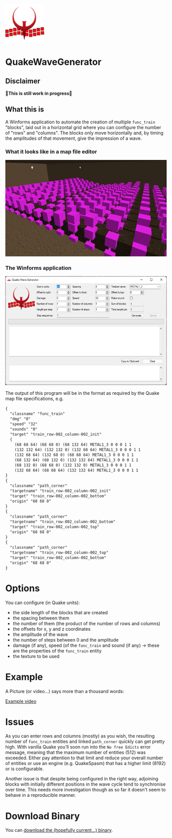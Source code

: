 ![Quake Wave Generator Logo](QuakeWaveGenerator/img/QuakeWaveGenerator-121x121.png "Quake Wave Generator")

# QuakeWaveGenerator

## Disclaimer
🔴**This is still work in progress**🔴

## What this is
A Winforms application to automate the creation of multiple `func_train` "blocks", laid out in a horizontal grid where you can configure the number of "rows" and "columns". The blocks only move horizontally and, by timing the amplitudes of that movement, give the impression of a wave. 

### What it looks like in a map file editor
![Editor Screenshot](QuakeWaveGenerator_func_train_path_corner_entities.png "The wave form of the path_corner entities is clearly visible")

### The Winforms application
![Quake Wave Generator](QuakeWaveGeneratorWinforms.png "Program Window")

The output of this program will be in the format as required by the Quake map file specifications, e.g.

```
{
  "classname" "func_train"
  "dmg" "0"
  "speed" "32"
  "sounds" "0"
  "target" "train_row-002_column-002_init"
  {
    (68 68 64) (68 68 0) (68 132 64) METAL1_3 0 0 0 1 1
    (132 132 64) (132 132 0) (132 68 64) METAL1_3 0 0 0 1 1
    (132 68 64) (132 68 0) (68 68 64) METAL1_3 0 0 0 1 1
    (68 132 64) (68 132 0) (132 132 64) METAL1_3 0 0 0 1 1
    (68 132 0) (68 68 0) (132 132 0) METAL1_3 0 0 0 1 1
    (132 68 64) (68 68 64) (132 132 64) METAL1_3 0 0 0 1 1
}
{
  "classname" "path_corner"
  "targetname" "train_row-002_column-002_init"
  "target" "train_row-002_column-002_bottom"
  "origin" "68 68 0"
}
{
  "classname" "path_corner"
  "targetname" "train_row-002_column-002_bottom"
  "target" "train_row-002_column-002_top"
  "origin" "68 68 0"
}
{
  "classname" "path_corner"
  "targetname" "train_row-002_column-002_top"
  "target" "train_row-002_column-002_bottom"
  "origin" "68 68 0"
}
```

# Options
You can configure (in Quake units):
- the side length of the blocks that are created
- the spacing between them
- the number of them (the product of the number of rows and columns)
- the offsets for x, y and z coordinates
- the amplitude of the wave
- the number of steps between 0 and the amplitude
- damage (if any), speed (of the `func_train` and sound (if any) -> these are the properties of the `func_train` entity
- the texture to be used

# Example
A Picture (or video...) says more than a thousand words:

[Example video](QuakeWaveGenerator/QuakeWaveGenerator.mp4)

# Issues
As you can enter rows and columns (mostly) as you wish, the resulting number of `func_train` entities and linked `path_corner` quickly can get pretty high. With vanilla Quake you'll soon run into the `No free Edicts` error message, meaning that the maximum number of entities (512) was exceeded. Either pay attention to that limit and reduce your overall number of entities or use an engine (e.g. QuakeSpasm) that has a higher limit (8192) or is configurable.

Another issue is that despite being configured in the right way, adjoining blocks with initially different positions in the wave cycle tend to synchronise over time. This needs more investigation though as so far it doesn't seem to behave in a reproducible manner.

# Download Binary
You can [download the (hopefully current...) binary](https://github.com/gorgsenegger/QuakeWaveGenerator/blob/master/QuakeWaveGenerator.exe).

